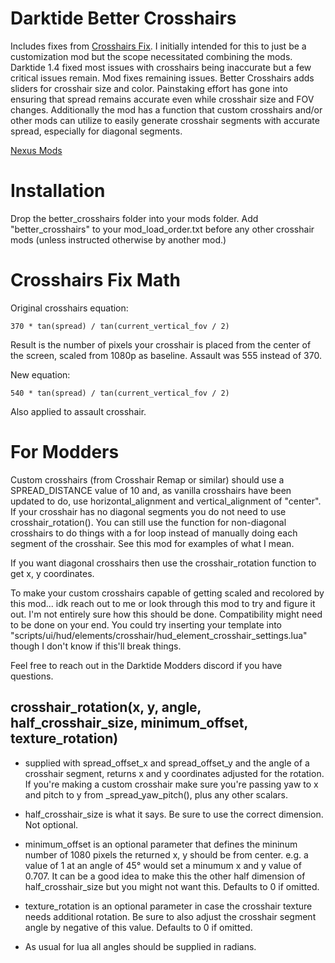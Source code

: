 # Darktide Better Crosshairs

Includes fixes from [Crosshairs Fix](https://github.com/Skwuruhl/darktide-crosshairs-fix). I initially intended for this to just be a customization mod but the scope necessitated combining the mods. Darktide 1.4 fixed most issues with crosshairs being inaccurate but a few critical issues remain. Mod fixes remaining issues. Better Crosshairs adds sliders for crosshair size and color. Painstaking effort has gone into ensuring that spread remains accurate even while crosshair size and FOV changes. Additionally the mod has a function that custom crosshairs and/or other mods can utilize to easily generate crosshair segments with accurate spread, especially for diagonal segments.

[Nexus Mods](https://www.nexusmods.com/warhammer40kdarktide/mods/338)

# Installation

Drop the better_crosshairs folder into your mods folder. Add "better_crosshairs" to your mod_load_order.txt before any other crosshair mods (unless instructed otherwise by another mod.)

# Crosshairs Fix Math

Original crosshairs equation:

    370 * tan(spread) / tan(current_vertical_fov / 2)

Result is the number of pixels your crosshair is placed from the center of the screen, scaled from 1080p as baseline. Assault was 555 instead of 370.

New equation:

    540 * tan(spread) / tan(current_vertical_fov / 2)

Also applied to assault crosshair.

# For Modders

Custom crosshairs (from Crosshair Remap or similar) should use a SPREAD_DISTANCE value of 10 and, as vanilla crosshairs have been updated to do, use horizontal_alignment and vertical_alignment of "center". If your crosshair has no diagonal segments you do not need to use crosshair_rotation(). You can still use the function for non-diagonal crosshairs to do things with a for loop instead of manually doing each segment of the crosshair. See this mod for examples of what I mean.

If you want diagonal crosshairs then use the crosshair_rotation function to get x, y coordinates.

To make your custom crosshairs capable of getting scaled and recolored by this mod... idk reach out to me or look through this mod to try and figure it out. I'm not entirely sure how this should be done. Compatibility might need to be done on your end. You could try inserting your template into "scripts/ui/hud/elements/crosshair/hud_element_crosshair_settings.lua" though I don't know if this'll break things.

Feel free to reach out in the Darktide Modders discord if you have questions.

## crosshair_rotation(x, y, angle, half_crosshair_size, minimum_offset, texture_rotation)

* supplied with spread_offset_x and spread_offset_y and the angle of a crosshair segment, returns x and y coordinates adjusted for the rotation. If you're making a custom crosshair make sure you're passing yaw to x and pitch to y from \_spread\_yaw\_pitch(), plus any other scalars.

* half_crosshair_size is what it says. Be sure to use the correct dimension. Not optional.

* minimum_offset is an optional parameter that defines the mininum number of 1080 pixels the returned x, y should be from center. e.g. a value of 1 at an angle of 45° would set a minumum x and y value of 0.707. It can be a good idea to make this the other half dimension of half_crosshair_size but you might not want this. Defaults to 0 if omitted.

* texture_rotation is an optional parameter in case the crosshair texture needs additional rotation. Be sure to also adjust the crosshair segment angle by negative of this value. Defaults to 0 if omitted.

* As usual for lua all angles should be supplied in radians.
 